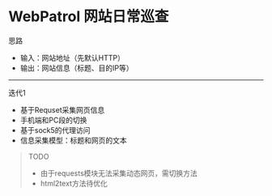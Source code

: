 # WebPatrol 网站日常巡查
思路
- 输入：网站地址（先默认HTTP）
- 输出：网站信息（标题、目的IP等）
---
迭代1
- 基于Requset采集网页信息
- 手机端和PC段的切换
- 基于sock5的代理访问
- 信息采集模型：标题和网页的文本
>TODO
> - 由于requests模块无法采集动态网页，需切换方法
> - html2text方法待优化